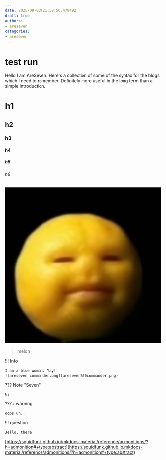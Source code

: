 ```yaml
---
date: 2025-09-03T21:58:56.478492
draft: true
authors:
- areseven
categories:
- areseven
---
```


# test run

Hello I am AreSeven. Here's a collection of some of the syntax for the blogs which I need to remember. Definitely more useful in the long term than a simple introduction.


# h1
## h2
### h3
#### h4
##### h5
###### h6

![lemon](img_6.png)

<!-- more -->

> melon


!!! Info

    I am a blue woman. Yay!
    ![areseven commander.png](areseven%20commander.png)
    
??? Note "Seven"
    
    hi

???+ warning

    oops uh..
    
!!! question
    
    Jello, there

[https://squidfunk.github.io/mkdocs-material/reference/admonitions/?h=admonition#+type:abstract](https://squidfunk.github.io/mkdocs-material/reference/admonitions/?h=admonition#+type:abstract)



